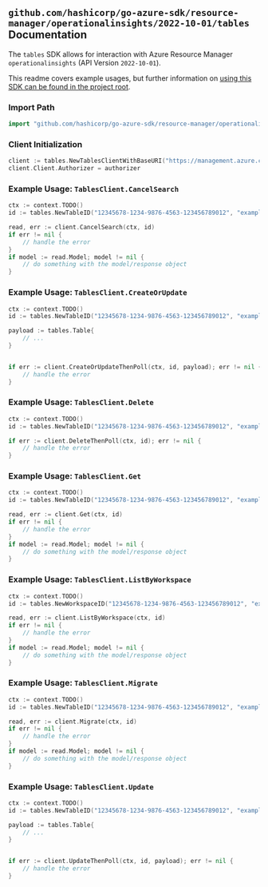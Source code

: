 
## `github.com/hashicorp/go-azure-sdk/resource-manager/operationalinsights/2022-10-01/tables` Documentation

The `tables` SDK allows for interaction with Azure Resource Manager `operationalinsights` (API Version `2022-10-01`).

This readme covers example usages, but further information on [using this SDK can be found in the project root](https://github.com/hashicorp/go-azure-sdk/tree/main/docs).

### Import Path

```go
import "github.com/hashicorp/go-azure-sdk/resource-manager/operationalinsights/2022-10-01/tables"
```


### Client Initialization

```go
client := tables.NewTablesClientWithBaseURI("https://management.azure.com")
client.Client.Authorizer = authorizer
```


### Example Usage: `TablesClient.CancelSearch`

```go
ctx := context.TODO()
id := tables.NewTableID("12345678-1234-9876-4563-123456789012", "example-resource-group", "workspaceName", "tableName")

read, err := client.CancelSearch(ctx, id)
if err != nil {
	// handle the error
}
if model := read.Model; model != nil {
	// do something with the model/response object
}
```


### Example Usage: `TablesClient.CreateOrUpdate`

```go
ctx := context.TODO()
id := tables.NewTableID("12345678-1234-9876-4563-123456789012", "example-resource-group", "workspaceName", "tableName")

payload := tables.Table{
	// ...
}


if err := client.CreateOrUpdateThenPoll(ctx, id, payload); err != nil {
	// handle the error
}
```


### Example Usage: `TablesClient.Delete`

```go
ctx := context.TODO()
id := tables.NewTableID("12345678-1234-9876-4563-123456789012", "example-resource-group", "workspaceName", "tableName")

if err := client.DeleteThenPoll(ctx, id); err != nil {
	// handle the error
}
```


### Example Usage: `TablesClient.Get`

```go
ctx := context.TODO()
id := tables.NewTableID("12345678-1234-9876-4563-123456789012", "example-resource-group", "workspaceName", "tableName")

read, err := client.Get(ctx, id)
if err != nil {
	// handle the error
}
if model := read.Model; model != nil {
	// do something with the model/response object
}
```


### Example Usage: `TablesClient.ListByWorkspace`

```go
ctx := context.TODO()
id := tables.NewWorkspaceID("12345678-1234-9876-4563-123456789012", "example-resource-group", "workspaceName")

read, err := client.ListByWorkspace(ctx, id)
if err != nil {
	// handle the error
}
if model := read.Model; model != nil {
	// do something with the model/response object
}
```


### Example Usage: `TablesClient.Migrate`

```go
ctx := context.TODO()
id := tables.NewTableID("12345678-1234-9876-4563-123456789012", "example-resource-group", "workspaceName", "tableName")

read, err := client.Migrate(ctx, id)
if err != nil {
	// handle the error
}
if model := read.Model; model != nil {
	// do something with the model/response object
}
```


### Example Usage: `TablesClient.Update`

```go
ctx := context.TODO()
id := tables.NewTableID("12345678-1234-9876-4563-123456789012", "example-resource-group", "workspaceName", "tableName")

payload := tables.Table{
	// ...
}


if err := client.UpdateThenPoll(ctx, id, payload); err != nil {
	// handle the error
}
```
